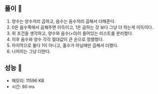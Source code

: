 ## 풀이 🎈

1. 양수는 양수끼리 곱하고, 음수는 음수끼리 곱해서 더해준다.
2. 0은 음수쪽에서 곱해주면 이득이고, 1은 곱하는 것 보다 그냥 더 하는게 이득이다.
3. 위 조건을 생각하고, 양수와 음수(+0)이 들어있는 리스트를 분리했다.
4. 이후 음수와 양수 각각 절대값이 큰 순으로 정렬했다.
5. 마지막으로 둘다 1이 아니고, 홀수가 아닐때만 곱해서 더했다.
6. 나머지는 그냥 더한다.

## 성능 🎃

- 메모리: 11596 KB
- 시간: 80 ms
